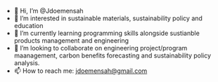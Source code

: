 - 👋 Hi, I’m @Jdoemensah
- 👀 I’m interested in sustainable materials, sustainability policy and education
- 🌱 I’m currently learning programming skills alongside sustianble products management and engineering
- 💞️ I’m looking to collaborate on engineering project/program maanagement, carbon benefits forecasting and sustainability policy analysis.
- 📫 How to reach me: jdoemensah@gmail.com

<!---
Jdoemensah/Jdoemensah is a ✨ special ✨ repository because its `README.md` (this file) appears on your GitHub profile.
You can click the Preview link to take a look at your changes.
---
